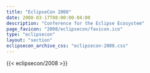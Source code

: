 ```yaml
---
title: "EclipseCon 2008"
date: 2008-03-17T08:00:00-04:00
description: "Conference for the Eclipse Ecosystem"
page_favicon: "2008/eclipsecon/favicon.ico"
type: "eclipsecon"
layout: "section"
eclipsecon_archive_css: "eclipsecon-2008.css"
---
```


{{< eclipsecon/2008 >}}